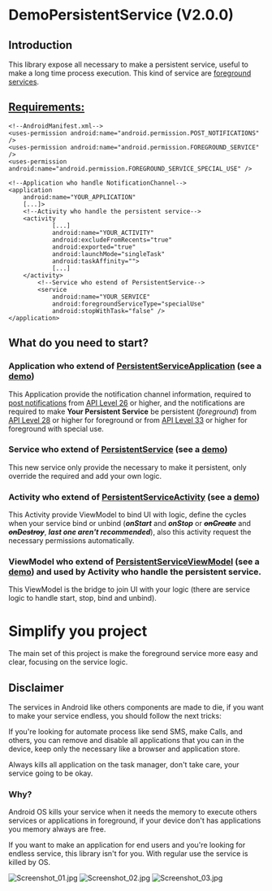 # DemoPersistentService (V2.0.0)

## Introduction

This library expose all necessary to make a persistent service, useful to make a long time process execution. This kind of service
are [foreground services](https://developer.android.com/develop/background-work/services/foreground-services?hl=es-419).

## [Requirements:](https://github.com/AguilasBuildingCode/DemoPersistentService/blob/main/app/src/main/AndroidManifest.xml)

```
<!--AndroidManifest.xml-->
<uses-permission android:name="android.permission.POST_NOTIFICATIONS" />
<uses-permission android:name="android.permission.FOREGROUND_SERVICE" />
<uses-permission android:name="android.permission.FOREGROUND_SERVICE_SPECIAL_USE" />

<!--Application who handle NotificationChannel-->
<application
    android:name="YOUR_APPLICATION"
    [...]>
    <!--Activity who handle the persistent service-->
    <activity
            [...]
            android:name="YOUR_ACTIVITY"
            android:excludeFromRecents="true"
            android:exported="true"
            android:launchMode="singleTask"
            android:taskAffinity="">
            [...]
    </activity>
        <!--Service who estend of PersistentService-->
        <service
            android:name="YOUR_SERVICE"
            android:foregroundServiceType="specialUse"
            android:stopWithTask="false" />
</application>
```

## What do you need to start?

### Application who extend of [PersistentServiceApplication](https://github.com/AguilasBuildingCode/DemoPersistentService/blob/main/PersistentService/src/main/java/com/apisap/persistentservice/PersistentServiceApplication.kt) (see a [demo](https://github.com/AguilasBuildingCode/DemoPersistentService/blob/main/app/src/main/java/com/apisap/demopersistentservice/DemoServiceApplication.kt))
This Application provide the notification channel information, required to [post notifications](https://developer.android.com/develop/ui/views/notifications/notification-permission?hl=es-419) from [API Level 26](https://developer.android.com/tools/releases/platforms?hl=es-419#8.0) or higher, and 
the notifications are required to make **Your Persistent Service** be persistent (*foreground*) from [API Level 28](https://developer.android.com/tools/releases/platforms?hl=es-419#9.0) or higher 
for foreground or from [API Level 33](https://developer.android.com/tools/releases/platforms?hl=es-419#13) or higher for foreground
with special use.

### Service who extend of [PersistentService](https://github.com/AguilasBuildingCode/DemoPersistentService/blob/main/PersistentService/src/main/java/com/apisap/persistentservice/services/PersistentService.kt) (see a [demo](https://github.com/AguilasBuildingCode/DemoPersistentService/blob/main/app/src/main/java/com/apisap/demopersistentservice/services/DemoPersistentService.kt))
This new service only provide the necessary to make it persistent, only override the required and add your own logic.

### Activity who extend of [PersistentServiceActivity](https://github.com/AguilasBuildingCode/DemoPersistentService/blob/main/PersistentService/src/main/java/com/apisap/persistentservice/activities/PersistentServiceActivity.kt) (see a [demo](https://github.com/AguilasBuildingCode/DemoPersistentService/blob/main/app/src/main/java/com/apisap/demopersistentservice/DemoPersistentServiceActivity.kt))
This Activity provide ViewModel to bind UI with logic, define the cycles when your service bind or unbind (__*onStart*__ and __*onStop*__ 
or ~~__*onCreate*__~~ and ~~__*onDestroy*__~~, __*last one aren't recommended*__), also this activity request the necessary permissions automatically.

### ViewModel who extend of [PersistentServiceViewModel](https://github.com/AguilasBuildingCode/DemoPersistentService/blob/main/PersistentService/src/main/java/com/apisap/persistentservice/viewmodels/PersistentServiceViewModel.kt) (see a [demo](https://github.com/AguilasBuildingCode/DemoPersistentService/blob/main/app/src/main/java/com/apisap/demopersistentservice/viewmodels/DemoPersistentServiceViewModel.kt)) and used by Activity who handle the persistent service.
This ViewModel is the bridge to join UI with your logic (there are service logic to handle start, stop, bind and unbind).

# Simplify you project
The main set of this project is make the foreground service more easy and clear, focusing on the service logic.

## Disclaimer
The services in Android like others components are made to die, if you want to make your service endless, you should follow 
the next tricks:

If you're looking for automate process like send SMS, make Calls, and others, you can remove and disable all applications that 
you can in the device, keep only the necessary like a browser and application store.

Always kills all application on the task manager, don't take care, your service going to be okay.

### Why?
Android OS kills your service when it needs the memory to execute others services or applications in foreground, if your device 
don't has applications you memory always are free.

If you want to make an application for end users and you're looking for endless service, this library isn't for you. With regular
use the service is killed by OS.

![Screenshot_01.jpg](assets/Screenshot_01.jpg)
![Screenshot_02.jpg](assets/Screenshot_02.jpg)
![Screenshot_03.jpg](assets/Screenshot_03.jpg)

